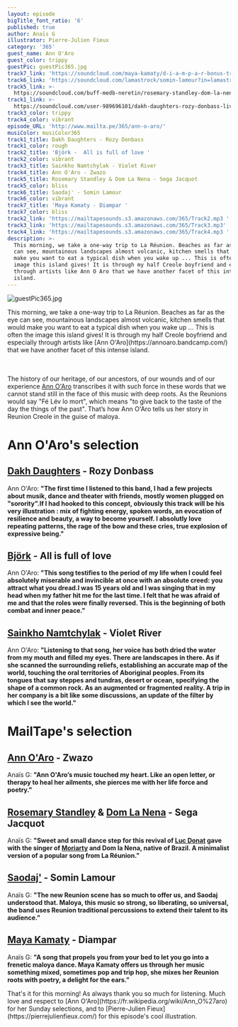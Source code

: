 ```yaml
---
layout: episode
bigTitle_font_ratio: '6'
published: true
author: Anaïs G
illustrator: Pierre-Julien Fieux
category: '365'
guest_name: Ann O'Aro
guest_color: trippy
guestPic: guestPic365.jpg
track7_link: 'https://soundcloud.com/maya-kamaty/d-i-a-m-p-a-r-bonus-track'
track6_link: 'https://soundcloud.com/lamastrock/somin-lamour?in=lamastrock/sets/saodaj'
track5_link: >-
  https://soundcloud.com/buff-medb-neretin/rosemary-standley-dom-la-nena-sega-jacquot
track1_link: >-
  https://soundcloud.com/user-989696101/dakh-daughters-rozy-donbass-live-acoustic
track3_color: trippy
track4_color: vibrant
episode_URL: 'http://www.mailta.pe/365/ann-o-aro/'
musiColor: musiColor365
track1_title: Dakh Daughters - Rozy Donbass
track1_color: rough
track2_title: 'Björk -  All is full of love '
track2_color: vibrant
track3_title: Sainkho Namtchylak - Violet River
track4_title: Ann O'Aro - Zwazo
track5_title: Rosemary Standley & Dom La Nena - Sega Jacquot
track5_color: bliss
track6_title: Saodaj' - Somin Lamour
track6_color: vibrant
track7_title: 'Maya Kamaty - Diampar '
track7_color: bliss
track2_link: 'https://mailtapesounds.s3.amazonaws.com/365/Track2.mp3 '
track3_link: 'https://mailtapesounds.s3.amazonaws.com/365/Track3.mp3'
track4_link: 'https://mailtapesounds.s3.amazonaws.com/365/Track4.mp3 '
description: >-
  This morning, we take a one-way trip to La Réunion. Beaches as far as the eye
  can see, mountainous landscapes almost volcanic, kitchen smells that would
  make you want to eat a typical dish when you wake up ... This is often the
  image this island gives! It is through my half Creole boyfriend and especially
  through artists like Ann O Aro that we have another facet of this intense
  island.
---
```

![guestPic365.jpg]({{site.baseurl}}/img/guestPic365.jpg)

 
<p id="introduction">This morning, we take a one-way trip to La Réunion. Beaches as far as the eye can see, mountainous landscapes almost volcanic, kitchen smells that would make you want to eat a typical dish when you wake up ... This is often the image this island gives! It is through my half Creole boyfriend and especially through artists like [Ann O'Aro](https://annoaro.bandcamp.com/) that we have another facet of this intense island.
  
<br><br>
The history of our heritage, of our ancestors, of our wounds and of our experience [Ann O'Aro](https://www.facebook.com/Ann-Oaro-1406292983013326/) transcribes it with such force in these words that we cannot stand still in the face of this music with deep roots. As the Reunions would say "Fé Lév lo mort", which means "to give back to the taste of the day the things of the past". That’s how Ann O'Aro tells us her story in Reunion Creole in the guise of maloya.
</p>



# Ann O'Aro's selection


## [Dakh Daughters](https://fr.wikipedia.org/wiki/Dakh_Daughters)  -  Rozy Donbass
Ann O'Aro: **"**The first time I listened to this band, I had a few projects about musik, dance and theater with friends, mostly women plugged on "sorority".If I had hooked to this concept, obviously this track will be his very illustration : mix of fighting energy, spoken words, an evocation of resilience and beauty, a way to become yourself. I absolutly love repeating patterns, the rage of the bow and these cries, true explosion of expressive being.**"**

## [Björk](https://www.bjork.fr/) - All is full of love
Ann O'Aro: **"**This song testifies to the period of my life when I could feel absolutely miserable and invincible at once with an absolute creed: you attract what you dread.I was 15 years old and I was singing that in my head when my father hit me for the last time. I felt that he was afraid of me and that the roles were finally reversed. This is the beginning of both combat and inner peace.**"**

## [Sainkho Namtchylak](https://fr.wikipedia.org/wiki/Sainkho_Namtchylak) - Violet River
Ann O'Aro: **"**Listening to that song, her voice has both dried the water from my mouth and filled my eyes. There are landscapes in there. As if she scanned the surrounding reliefs, establishing an accurate map of the world, touching the oral territories of Aboriginal peoples. From its tongues that say steppes and tundras, desert or ocean, specifying the shape of a common rock. As an augmented or fragmented reality. A trip in her company is a bit like some discussions, an update of the filter by which I see the world.**"**


# MailTape's selection


## [Ann O'Aro](https://annoaro.bandcamp.com/album/ann-oaro) - Zwazo
Anaïs G: **"**Ann O'Aro’s music touched my heart. Like an open letter, or therapy to heal her ailments, she pierces me with her life force and poetry.**"**

## [Rosemary Standley](https://www.facebook.com/standleyrosemary/) & [Dom La Nena](https://www.facebook.com/DomLaNena/) - Sega Jacquot
Anaïs G: **"**Sweet and small dance step for this revival of [Luc Donat](https://fr.wikipedia.org/wiki/Luc_Donat) gave with the singer of [Moriarty](https://fr.wikipedia.org/wiki/Moriarty_(groupe)) and Dom la Nena, native of Brazil. A minimalist version of a popular song from La Réunion.**"**

## [Saodaj'](https://www.facebook.com/saodaj/) - Somin Lamour
Anaïs G: **"**The new Reunion scene has so much to offer us, and Saodaj understood that. Maloya, this music so strong, so liberating, so universal, the band uses Reunion traditional percussions to extend their talent to its audience.**"**

## [Maya Kamaty](https://www.facebook.com/MayaKamaty/) - Diampar
Anaïs G: **"**A song that propels you from your bed to let you go into a frenetic maloya dance. Maya Kamaty offers us through her music something mixed, sometimes pop and trip hop, she mixes her Reunion roots with poetry, a delight for the ears.**"**



<p id="outroduction">That's it for this morning! As always thank you so much for listening. Much love and respect to [Ann O'Aro](https://fr.wikipedia.org/wiki/Ann_O%27aro) for her Sunday selections, and to [Pierre-Julien Fieux](https://pierrejulienfieux.com/) for this episode's cool illustration. </p>
